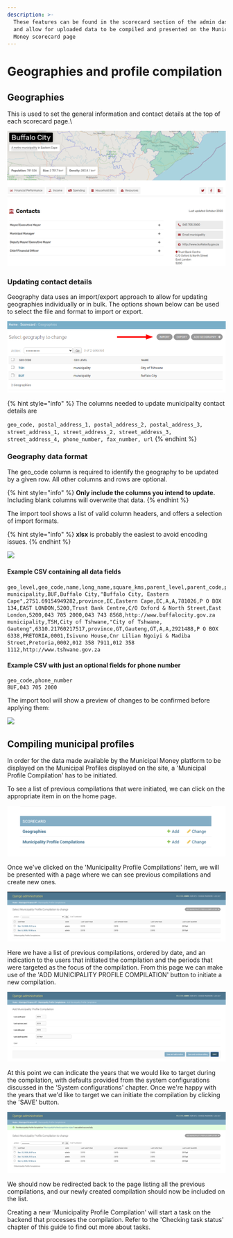 ```yaml
---
description: >-
  These features can be found in the scorecard section of the admin dashboard
  and allow for uploaded data to be compiled and presented on the Municipal
  Money scorecard page
---
```


# Geographies and profile compilation

## Geographies <a href="#compiling-municipal-profiles" id="compiling-municipal-profiles"></a>

This is used to set the general information and contact details at the top of each scorecard page.\


![](<../.gitbook/assets/image (24).png>)

### Updating contact details

Geography data uses an import/export approach to allow for updating geographies individually or in bulk.  The options shown below can be used to select the file and format to import or export.

![](<../.gitbook/assets/image (20).png>)

{% hint style="info" %}
The columns needed to update municipality contact details are

`geo_code, postal_address_1, postal_address_2, postal_address_3, street_address_1, street_address_2, street_address_3, street_address_4, phone_number, fax_number, url`
{% endhint %}

### Geography data format

The geo\_code column is required to identify the geography to be updated by a given row. All other columns and rows are optional.

{% hint style="info" %}
**Only include the columns you intend to update.** Including blank columns will overwrite that data.
{% endhint %}

The import tool shows a list of valid column headers, and offers a selection of import formats.&#x20;

{% hint style="info" %}
**xlsx** is probably the easiest to avoid encoding issues.
{% endhint %}

![](../.gitbook/assets/Screenshot\_2022-06-01\_17-27-48.png)

#### Example CSV containing all data fields

```
geo_level,geo_code,name,long_name,square_kms,parent_level,parent_code,province_name,province_code,category,miif_category,population,postal_address_1,postal_address_2,postal_address_3,street_address_1,street_address_2,street_address_3,street_address_4,phone_number,fax_number,url
municipality,BUF,Buffalo City,"Buffalo City, Eastern Cape",2751.69154949282,province,EC,Eastern Cape,EC,A,A,781026,P O BOX 134,EAST LONDON,5200,Trust Bank Centre,C/O Oxford & North Street,East London,5200,043 705 2000,043 743 8568,http://www.buffalocity.gov.za
municipality,TSH,City of Tshwane,"City of Tshwane, Gauteng",6310.21760217517,province,GT,Gauteng,GT,A,A,2921488,P O BOX 6338,PRETORIA,0001,Isivuno House,Cnr Lilian Ngoiyi & Madiba Street,Pretoria,0002,012 358 7911,012 358 1112,http://www.tshwane.gov.za
```

#### Example CSV with just an optional fields for phone number

```
geo_code,phone_number
BUF,043 705 2000
```

The import tool will show a preview of changes to be confirmed before applying them:

![](../.gitbook/assets/Screenshot\_2022-06-01\_17-10-40.png)

## Compiling municipal profiles <a href="#compiling-municipal-profiles" id="compiling-municipal-profiles"></a>

In order for the data made available by the Municipal Money platform to be displayed on the Municipal Profiles displayed on the site, a 'Municipal Profile Compilation' has to be initiated.

To see a list of previous compilations that were initiated, we can click on the appropriate item in on the home page.

![](<../.gitbook/assets/Screenshot 2021-02-22 at 05.58.44.png>)

Once we've clicked on the 'Municipality Profile Compilations' item, we will be presented with a page where we can see previous compilations and create new ones.

![](<../.gitbook/assets/Screenshot 2020-12-22 at 07.56.26.png>)

Here we have a list of previous compilations, ordered by date, and an indication to the users that initiated the compilation and the periods that were targeted as the focus of the compilation. From this page we can make use of the 'ADD MUNICIPALITY PROFILE COMPILATION' button to initiate a new compilation.

![](<../.gitbook/assets/Screenshot 2020-12-22 at 08.00.50.png>)

At this point we can indicate the years that we would like to target during the compilation, with defaults provided from the system configurations discussed in the 'System configurations' chapter. Once we're happy with the years that we'd like to target we can initiate the compilation by clicking the 'SAVE' button.

![](<../.gitbook/assets/Screenshot 2020-12-22 at 08.07.23.png>)

We should now be redirected back to the page listing all the previous compilations, and our newly created compilation should now be included on the list.

Creating a new 'Municipality Profile Compilation' will start a task on the backend that processes the compilation. Refer to the 'Checking task status' chapter of this guide to find out more about tasks.

##
